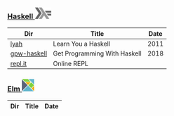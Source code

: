 ### [Haskell <img src="../images/602px-Haskell-Logo.svg.png" width=37 height=26><img>](../.languages/H.Haskell)

|          Dir                                      | Title                        | Date |
|---------------------------------------------------|------------------------------|------|
| [lyah](lyah)                                      | Learn You a Haskell          | 2011 |
| [gpw-haskell](get-programming-with-haskell)       | Get Programming With Haskell | 2018 |
| [repl.it](https://repl.it/languages/haskell)      | Online REPL                  |      |


### [Elm <img src="images/elm-logo.png" width=28px height=28px><img>](../.languages/E.Elm)


|          Dir                                      | Title                        | Date |
|---------------------------------------------------|------------------------------|------|

